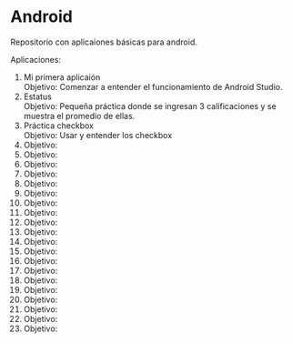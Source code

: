 # Android
Repositorio con aplicaiones básicas para android.

Aplicaciones:

01) Mi primera aplicaión  
	Objetivo: Comenzar a entender el funcionamiento de Android Studio.  
02) Estatus  
	Objetivo: Pequeña práctica donde se ingresan 3 calificaciones y se muestra el promedio de ellas.  
03) Práctica checkbox  
	Objetivo: Usar y entender los checkbox  
04) 
	Objetivo:
05)
	Objetivo:
06)
	Objetivo:
07)
	Objetivo:
08)
	Objetivo:
09)
	Objetivo:
10)
	Objetivo:
11)
	Objetivo:
12)
	Objetivo:
13)
	Objetivo:
14)
	Objetivo:
15)
	Objetivo:
16)
	Objetivo:
17)
	Objetivo:
18)
	Objetivo:
19)
	Objetivo:
20)
	Objetivo:
21)
	Objetivo:
22)
	Objetivo:
23)
	Objetivo:

